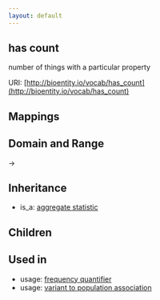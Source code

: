```yaml
---
layout: default
---
```


## has count


number of things with a particular property

URI: [http://bioentity.io/vocab/has_count](http://bioentity.io/vocab/has_count)
## Mappings


## Domain and Range

 -> 

## Inheritance

 *  is_a: [aggregate statistic](aggregate_statistic.html)

## Children


## Used in

 *  usage: [frequency quantifier](FrequencyQuantifier.html)
 *  usage: [variant to population association](VariantToPopulationAssociation.html)

